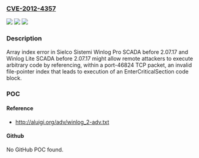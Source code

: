 ### [CVE-2012-4357](https://cve.mitre.org/cgi-bin/cvename.cgi?name=CVE-2012-4357)
![](https://img.shields.io/static/v1?label=Product&message=n%2Fa&color=blue)
![](https://img.shields.io/static/v1?label=Version&message=n%2Fa&color=blue)
![](https://img.shields.io/static/v1?label=Vulnerability&message=n%2Fa&color=brighgreen)

### Description

Array index error in Sielco Sistemi Winlog Pro SCADA before 2.07.17 and Winlog Lite SCADA before 2.07.17 might allow remote attackers to execute arbitrary code by referencing, within a port-46824 TCP packet, an invalid file-pointer index that leads to execution of an EnterCriticalSection code block.

### POC

#### Reference
- http://aluigi.org/adv/winlog_2-adv.txt

#### Github
No GitHub POC found.

